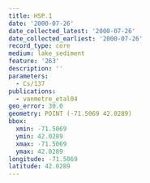 ```yaml
---
title: HSP.1
date: '2000-07-26'
date_collected_latest: '2000-07-26'
date_collected_earliest: '2000-07-26'
record_type: core
medium: lake_sediment
feature: '263'
description: ''
parameters:
  - Cs/137
publications:
  - vanmetre_etal04
geo_error: 30.0
geometry: POINT (-71.5069 42.0289)
bbox:
  xmin: -71.5069
  ymin: 42.0289
  xmax: -71.5069
  ymax: 42.0289
longitude: -71.5069
latitude: 42.0289
---
```

